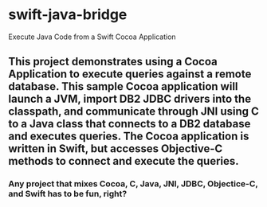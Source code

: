 # swift-java-bridge
Execute Java Code from a Swift Cocoa Application 

## This project demonstrates using a Cocoa Application to execute queries against a remote database.  This sample Cocoa application will launch a JVM, import DB2 JDBC drivers into the classpath, and communicate through JNI using C to a Java class that connects to a DB2 database and executes queries.  The Cocoa application is written in Swift, but accesses Objective-C methods to connect and execute the queries.

### Any project that mixes Cocoa, C, Java, JNI, JDBC, Objectice-C, and Swift has to be fun, right?
